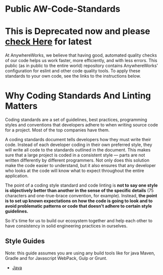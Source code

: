 # Public AW-Code-Standards

# This is Deprecated now and please [check Here](https://github.com/Adaptavant/Adaptavant-AW-Code-Standards-Internal) for latest 

At AnywhereWorks, we believe that having good, automated quality checks of our code helps us work faster, more efficiently, and with less errors. This public (as in public to the entire world) repository contains AnywhereWorks' configuration for eslint and other code quality tools. To apply these standards to your own code, see the links to the instructions below.

# Why Coding Standards And Linting Matters

  
Coding standards are a set of guidelines, best practices, programming styles and conventions that developers adhere to when writing source code for a project. Most of the top companies have them.

A coding standards document tells developers how they must write their code. Instead of each developer coding in their own preferred style, they will write all code to the standards outlined in the document. This makes sure that a large project is coded in a consistent style — parts are not written differently by different programmers. Not only does this solution make the code easier to understand, but it also ensures that any developer who looks at the code will know what to expect throughout the entire application.

The point of a coding style standard and code linting is **not to say one style is objectively better than another in the sense of the specific details** (75 characters and one-true-brace convention, for example). Instead, **the point is to set up known expectations on how the code is going to look and to avoid 
problematic patterns or code that doesn't adhere to certain style guidelines.** 

So it's time for us to build our ecosystem together and help each other to have consistency in solid engineering practices in ourselves.

## Style Guides
    
Note: this guide assumes you are using any build tools like for java Maven, Gradle and for Javascript WebPack, Gulp or Grunt.

 - [Java](java/README.md)




    

